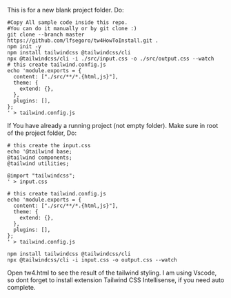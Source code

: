 This is for a new blank project folder. Do:
```
#Copy All sample code inside this repo. 
#You can do it manually or by git clone :)
git clone --branch master https://github.com/lfsegoro/tw4HowToInstall.git .
npm init -y
npm install tailwindcss @tailwindcss/cli
npx @tailwindcss/cli -i ./src/input.css -o ./src/output.css --watch
# this create tailwind.config.js
echo 'module.exports = {
  content: ["./src/**/*.{html,js}"],
  theme: {
    extend: {},
  },
  plugins: [],
};
' > tailwind.config.js

```
If You have already a running project (not empty folder).
Make sure in root of the project folder, Do:
```
# this create the input.css
echo '@tailwind base;
@tailwind components;
@tailwind utilities;

@import "tailwindcss";
' > input.css

# this create tailwind.config.js
echo 'module.exports = {
  content: ["./src/**/*.{html,js}"],
  theme: {
    extend: {},
  },
  plugins: [],
};
' > tailwind.config.js

npm install tailwindcss @tailwindcss/cli
npx @tailwindcss/cli -i input.css -o output.css --watch

```
Open tw4.html to see the result of the tailwind styling.
I am using Vscode, so dont forget to install extension Tailwind CSS Intellisense, if you need auto complete.

